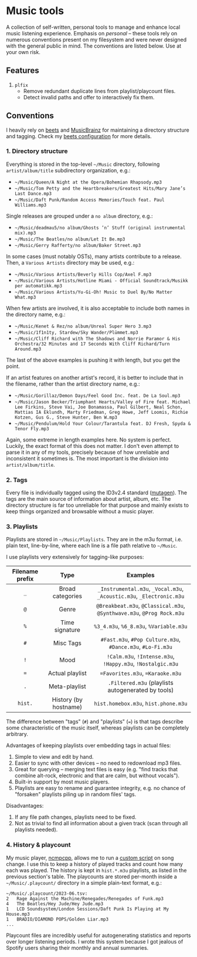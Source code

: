 # Music tools

A collection of self-written, personal tools to manage and enhance local music
listening experience. Emphasis on *personal* – these tools rely on numerous
conventions present on my filesystem and were never designed with the general
public in mind. The conventions are listed below. Use at your own risk.

## Features

1. `plfix`
    - Remove redundant duplicate lines from playlist/playcount files.
    - Detect invalid paths and offer to interactively fix them.

## Conventions

I heavily rely on [beets](https://beets.io/) and
[MusicBrainz](https://musicbrainz.org/) for maintaining a directory structure
and tagging. Check my [beets configuration](https://github.com/Randoragon/dotfiles/blob/master/beets/.config/beets/config.yaml)
for more details.

### 1. Directory structure

Everything is stored in the top-level `~/Music` directory, following
`artist/album/title` subdirectory organization, e.g.:

- `~/Music/Queen/A Night at the Opera/Bohemian Rhapsody.mp3`
- `~/Music/Tom Petty and the Heartbreakers/Greatest Hits/Mary Jane’s Last Dance.mp3`
- `~/Music/Daft Punk/Random Access Memories/Touch feat. Paul Williams.mp3`

Single releases are grouped under a `no album` directory, e.g.:

- `~/Music/deadmau5/no album/Ghosts ’n’ Stuff (original instrumental mix).mp3`
- `~/Music/The Beatles/no album/Let It Be.mp3`
- `~/Music/Gerry Rafferty/no album/Baker Street.mp3`

In some cases (must notably OSTs), many artists contribute to a release.
Then, a `Various Artists` directory may be used, e.g.:

- `~/Music/Various Artists/Beverly Hills Cop/Axel F.mp3`
- `~/Music/Various Artists/Hotline Miami - Official Soundtrack/Musikk per automatikk.mp3`
- `~/Music/Various Artists/Yu-Gi-Oh! Music to Duel By/No Matter What.mp3`

When few artists are involved, it is also acceptable to include both names in
the directory name, e.g.:

- `~/Music/Kenet & Rez/no album/Unreal Super Hero 3.mp3`
- `~/Music/1f1n1ty, Stardew/Sky Wander/Plümmet.mp3`
- `~/Music/Cliff Richard with The Shadows and Norrie Paramor & His Orchestra/32 Minutes and 17 Seconds With Cliff Richard/Turn Around.mp3`

The last of the above examples is pushing it with length, but you get the point.

If an artist features on another artist's record, it is better to include that
in the filename, rather than the artist directory name, e.g.:

- `~/Music/Gorillaz/Demon Days/Feel Good Inc. feat. De La Soul.mp3`
- `~/Music/Jason Becker/Triumphant Hearts/Valley of Fire feat. Michael Lee Firkins, Steve Vai, Joe Bonamassa, Paul Gilbert, Neal Schon, Mattias IA Eklundh, Marty Friedman, Greg Howe, Jeff Loomis, Richie Kotzen, Gus G., Steve Hunter, Ben W.mp3`
- `~/Music/Pendulum/Hold Your Colour/Tarantula feat. DJ Fresh, Spyda & Tenor Fly.mp3`

Again, some extreme in length examples here. No system is perfect. Luckily, the
exact format of this does not matter. I don't even attempt to parse it in any of
my tools, precisely because of how unreliable and inconsistent it sometimes is.
The most important is the division into `artist/album/title`.

### 2. Tags

Every file is individually tagged using the ID3v2.4 standard
([mutagen](https://pypi.org/project/mutagen/)). The tags are the main source of
information about artist, album, etc. The directory structure is far too
unreliable for that purpose and mainly exists to keep things organized and
browsable without a music player.

### 3. Playlists

Playlists are stored in `~/Music/Playlists`. They are in the m3u format, i.e.
plain text, line-by-line, where each line is a file path relative to `~/Music`.

I use playlists very extensively for tagging-like purposes:

Filename prefix | Type | Examples
:---: | :---: | :---:
`_` | Broad categories | `_Instrumental.m3u`, `_Vocal.m3u`, `_Acoustic.m3u`, `_Electronic.m3u`
`@` | Genre | `@Breakbeat.m3u`, `@Classical.m3u`, `@Synthwave.m3u`, `@Prog Rock.m3u`
`%` | Time signature | `%3_4.m3u`, `%6_8.m3u`, `%Variable.m3u`
`#` | Misc Tags | `#Fast.m3u`, `#Pop Culture.m3u`, `#Dance.m3u`, `#Lo-Fi.m3u`
`!` | Mood | `!Calm.m3u`, `!Intense.m3u`, `!Happy.m3u`, `!Nostalgic.m3u`
`=` | Actual playlist | `=Favorites.m3u`, `=Karaoke.m3u`
`.` | Meta-playlist | `.Filtered.m3u` (playlists autogenerated by tools)
`hist.` | History (by hostname) | `hist.homebox.m3u`, `hist.phone.m3u`

The difference between "tags" (`#`) and "playlists" (`=`) is that tags describe
some characteristic of the music itself, whereas playlists can be completely
arbitrary.

Advantages of keeping playlists over embedding tags in actual files:

1. Simple to view and edit by hand.
2. Easier to sync with other devices – no need to redownload mp3 files.
3. Great for querying – merging text files is easy (e.g. "find tracks that
   combine alt-rock, electronic and that are calm, but without vocals").
4. Built-in support by most music players.
5. Playlists are easy to rename and guarantee integrity, e.g. no chance of
   "forsaken" playlists piling up in random files' tags.

Disadvantages:

1. If any file path changes, playlists need to be fixed.
2. Not as trivial to find all information about a given track (scan through all
   playlists needed).

### 4. History & playcount

My music player, [ncmpcpp](https://github.com/ncmpcpp/ncmpcpp), allows me to run
a [custom script](https://github.com/Randoragon/dotfiles/blob/master/scripts/.scripts/ncmpcpp-song-change.sh) on song change. I use this to keep a history of played tracks
and count how many each was played. The history is kept in `hist.*.m3u` playlists,
as listed in the previous section's table. The playcounts are stored per-month
inside a `~/Music/.playcount/` directory in a simple plain-text format, e.g.:

```
~/Music/.playcount/2023-06.tsv:
2	Rage Against the Machine/Renegades/Renegades of Funk.mp3
4	The Beatles/Hey Jude/Hey Jude.mp3
1	LCD Soundsystem/London Sessions/Daft Punk Is Playing at My House.mp3
1	BRADIO/DIAMOND POPS/Golden Liar.mp3
...
```

Playcount files are incredibly useful for autogenerating statistics and reports
over longer listening periods. I wrote this system because I got jealous of
Spotify users sharing their monthly and annual summaries.
